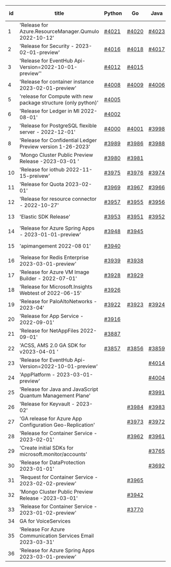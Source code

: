| id | title | Python | Go | Java | Js | created date | target date | status |
| ------ | ------ | ------ | ------ | ------ | ------ | ------ | ------ | :-----: |
| 1 | 'Release for Azure.ResourceManager.Qumulo 2022-10-12'  | [#4021](https://github.com/Azure/sdk-release-request/issues/4021)  | [#4020](https://github.com/Azure/sdk-release-request/issues/4020)  | [#4023](https://github.com/Azure/sdk-release-request/issues/4023)  | [#4022](https://github.com/Azure/sdk-release-request/issues/4022)  | 04-06 | 04-28 |  |
| 2 | 'Release for Security - 2023-02-01-preview'  | [#4016](https://github.com/Azure/sdk-release-request/issues/4016)  | [#4018](https://github.com/Azure/sdk-release-request/issues/4018)  | [#4017](https://github.com/Azure/sdk-release-request/issues/4017)  | [#4019](https://github.com/Azure/sdk-release-request/issues/4019)  | 04-04 | 04-28 |  |
| 3 | 'Release for EventHub Api-Version=2022-10-01-preview''  | [#4012](https://github.com/Azure/sdk-release-request/issues/4012)  | [#4015](https://github.com/Azure/sdk-release-request/issues/4015)  |  | [#4013](https://github.com/Azure/sdk-release-request/issues/4013)  | 04-04 | 04-15 |  |
| 4 | 'Release for container instance 2023-02-01-preview'  | [#4008](https://github.com/Azure/sdk-release-request/issues/4008)  | [#4009](https://github.com/Azure/sdk-release-request/issues/4009)  | [#4006](https://github.com/Azure/sdk-release-request/issues/4006)  | [#4007](https://github.com/Azure/sdk-release-request/issues/4007)  | 03-31 | 04-28 |  |
| 5 | 'release for Compute with new package structure (only python)'  | [#4005](https://github.com/Azure/sdk-release-request/issues/4005)  |  |  |  | 03-31 | 04-28 |  |
| 6 | 'Release for Ledger in MI 2022-08-01'  | [#4002](https://github.com/Azure/sdk-release-request/issues/4002)  |  |  |  | 03-28 | 04-28 |  |
| 7 | 'Release for PostgreSQL flexible server - 2022-12-01'  | [#4000](https://github.com/Azure/sdk-release-request/issues/4000)  | [#4001](https://github.com/Azure/sdk-release-request/issues/4001)  | [#3998](https://github.com/Azure/sdk-release-request/issues/3998)  | [#3999](https://github.com/Azure/sdk-release-request/issues/3999)  | 03-27 | 04-28 |  |
| 8 | 'Release for Confidential Ledger Preview version 1-26-2023'  | [#3989](https://github.com/Azure/sdk-release-request/issues/3989)  | [#3986](https://github.com/Azure/sdk-release-request/issues/3986)  | [#3988](https://github.com/Azure/sdk-release-request/issues/3988)  | [#3987](https://github.com/Azure/sdk-release-request/issues/3987)  | 03-23 | 04-28 |  |
| 9 | 'Mongo Cluster Public Preview Release -2023-03-01 '  | [#3980](https://github.com/Azure/sdk-release-request/issues/3980)  | [#3981](https://github.com/Azure/sdk-release-request/issues/3981)  |  | [#3978](https://github.com/Azure/sdk-release-request/issues/3978)  | 03-23 | 04-28 |  |
| 10 | 'Release for iothub 2022-11-15-preivew'  | [#3975](https://github.com/Azure/sdk-release-request/issues/3975)  | [#3976](https://github.com/Azure/sdk-release-request/issues/3976)  | [#3974](https://github.com/Azure/sdk-release-request/issues/3974)  | [#3977](https://github.com/Azure/sdk-release-request/issues/3977)  | 03-22 | 04-28 |  |
| 11 | 'Release for Quota 2023-02-01'  | [#3969](https://github.com/Azure/sdk-release-request/issues/3969)  | [#3967](https://github.com/Azure/sdk-release-request/issues/3967)  | [#3966](https://github.com/Azure/sdk-release-request/issues/3966)  | [#3968](https://github.com/Azure/sdk-release-request/issues/3968)  | 03-22 | 04-28 |  |
| 12 | 'Release for resource connector - 2022-10-27'  | [#3957](https://github.com/Azure/sdk-release-request/issues/3957)  | [#3955](https://github.com/Azure/sdk-release-request/issues/3955)  | [#3956](https://github.com/Azure/sdk-release-request/issues/3956)  | [#3958](https://github.com/Azure/sdk-release-request/issues/3958)  | 03-21 | 04-28 |  |
| 13 | 'Elastic SDK Release'  | [#3953](https://github.com/Azure/sdk-release-request/issues/3953)  | [#3951](https://github.com/Azure/sdk-release-request/issues/3951)  | [#3952](https://github.com/Azure/sdk-release-request/issues/3952)  | [#3954](https://github.com/Azure/sdk-release-request/issues/3954)  | 03-21 | 04-28 |  |
| 14 | 'Release for Azure Spring Apps - 2023-01-01-preview'  | [#3948](https://github.com/Azure/sdk-release-request/issues/3948)  | [#3945](https://github.com/Azure/sdk-release-request/issues/3945)  |  | [#3946](https://github.com/Azure/sdk-release-request/issues/3946)  | 03-17 | 04-28 |  |
| 15 | 'apimangement 2022-08 01'  | [#3940](https://github.com/Azure/sdk-release-request/issues/3940)  |  |  |  | 03-16 | 04-28 |  |
| 16 | 'Release for Redis Enterprise 2023-03-01-preview'  | [#3939](https://github.com/Azure/sdk-release-request/issues/3939)  | [#3938](https://github.com/Azure/sdk-release-request/issues/3938)  |  | [#3937](https://github.com/Azure/sdk-release-request/issues/3937)  | 03-16 | 04-28 |  |
| 17 | 'Release for Azure VM Image Builder - 2022-07-01'  | [#3928](https://github.com/Azure/sdk-release-request/issues/3928)  | [#3929](https://github.com/Azure/sdk-release-request/issues/3929)  |  | [#3930](https://github.com/Azure/sdk-release-request/issues/3930)  | 03-15 | 04-28 |  |
| 18 | 'Release for Microsoft.Insights Webtest of 2022-06-15'  | [#3926](https://github.com/Azure/sdk-release-request/issues/3926)  |  |  |  | 03-13 | 04-28 |  |
| 19 | 'Release for PaloAltoNetworks - 2023-04'  | [#3922](https://github.com/Azure/sdk-release-request/issues/3922)  | [#3923](https://github.com/Azure/sdk-release-request/issues/3923)  | [#3924](https://github.com/Azure/sdk-release-request/issues/3924)  | [#3921](https://github.com/Azure/sdk-release-request/issues/3921)  | 03-10 | 04-28 |  |
| 20 | 'Release for App Service - 2022-09-01'  | [#3916](https://github.com/Azure/sdk-release-request/issues/3916)  |  |  |  | 03-10 | 04-28 |  |
| 21 | 'Release for NetAppFiles 2022-09-01'  | [#3887](https://github.com/Azure/sdk-release-request/issues/3887)  |  |  |  | 03-06 | 04-28 |  |
| 22 | 'ACSS, AMS 2.0 GA SDK for v2023-04-01 '  | [#3857](https://github.com/Azure/sdk-release-request/issues/3857)  | [#3856](https://github.com/Azure/sdk-release-request/issues/3856)  | [#3859](https://github.com/Azure/sdk-release-request/issues/3859)  | [#3858](https://github.com/Azure/sdk-release-request/issues/3858)  | 03-02 | 04-28 |  |
| 23 | 'Release for EventHub Api-Version=2022-10-01-preview'  |  |  | [#4014](https://github.com/Azure/sdk-release-request/issues/4014)  |  | 04-04 | 04-28 |  |
| 24 | 'AppPlatform - 2023-03-01-preview'  |  |  | [#4004](https://github.com/Azure/sdk-release-request/issues/4004)  |  | 03-31 | 04-28 |  |
| 25 | 'Release for Java and JavaScript Quantum Management Plane'  |  |  | [#3991](https://github.com/Azure/sdk-release-request/issues/3991)  | [#3992](https://github.com/Azure/sdk-release-request/issues/3992)  | 03-24 | 04-28 |  |
| 26 | 'Release for Keyvault - 2023-02'  |  | [#3984](https://github.com/Azure/sdk-release-request/issues/3984)  | [#3983](https://github.com/Azure/sdk-release-request/issues/3983)  | [#3982](https://github.com/Azure/sdk-release-request/issues/3982)  | 03-23 | 04-28 |  |
| 27 | 'GA release for Azure App Configuration Geo-Replication'  |  | [#3973](https://github.com/Azure/sdk-release-request/issues/3973)  | [#3972](https://github.com/Azure/sdk-release-request/issues/3972)  | [#3971](https://github.com/Azure/sdk-release-request/issues/3971)  | 03-22 | 04-28 |  |
| 28 | 'Release for Container Service - 2023-02-01'  |  | [#3962](https://github.com/Azure/sdk-release-request/issues/3962)  | [#3961](https://github.com/Azure/sdk-release-request/issues/3961)  | [#3963](https://github.com/Azure/sdk-release-request/issues/3963)  | 03-22 | 04-28 |  |
| 29 | 'Create initial SDKs for microsoft.monitor/accounts'  |  |  | [#3765](https://github.com/Azure/sdk-release-request/issues/3765)  |  | 02-10 | 03-24 |  |
| 30 | 'Release for DataProtection 2023-01-01'  |  |  | [#3692](https://github.com/Azure/sdk-release-request/issues/3692)  |  | 01-24 | 02-24 |  |
| 31 | 'Request for Container Service - 2023-02-02-preview'  |  | [#3965](https://github.com/Azure/sdk-release-request/issues/3965)  |  | [#3964](https://github.com/Azure/sdk-release-request/issues/3964)  | 03-22 | 04-28 |  |
| 32 | 'Mongo Cluster Public Preview Release -2023-03-01'  |  | [#3942](https://github.com/Azure/sdk-release-request/issues/3942)  |  | [#3941](https://github.com/Azure/sdk-release-request/issues/3941)  | 03-16 | 04-28 |  |
| 33 | 'Release for Container Service - 2023-01-02-preview'  |  | [#3770](https://github.com/Azure/sdk-release-request/issues/3770)  |  |  | 02-13 | 03-24 |  |
| 34 | GA for VoiceServices  |  |  |  | [#4011](https://github.com/Azure/sdk-release-request/issues/4011)  | 04-04 |  |  |
| 35 | 'Release For Azure Communication Services Email 2023-03-31'  |  |  |  | [#3996](https://github.com/Azure/sdk-release-request/issues/3996)  | 03-26 | 04-28 |  |
| 36 | 'Release for Azure Spring Apps 2023-03-01-preview'  |  |  |  | [#3985](https://github.com/Azure/sdk-release-request/issues/3985)  | 03-23 | 04-28 |  |
